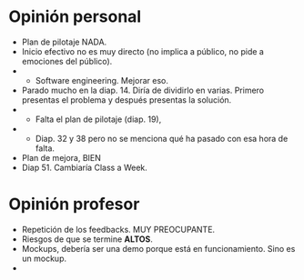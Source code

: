 # Opinión personal
* Plan de pilotaje NADA.
* Inicio efectivo no es muy directo (no implica a público, no pide a emociones del público).
* + Software engineering. Mejorar eso.
* Parado mucho en la diap. 14. Diría de dividirlo en varias. Primero presentas el problema y después presentas la solución.
* + Falta el plan de pilotaje (diap. 19),
* + Diap. 32 y 38 pero no se menciona qué ha pasado con esa hora de falta.
* Plan de mejora, BIEN
* Diap 51. Cambiaría Class a Week.

# Opinión profesor
* Repetición de los feedbacks. MUY PREOCUPANTE.
* Riesgos de que se termine **ALTOS**.
* Mockups, debería ser una demo porque está en funcionamiento. Sino es un mockup.
* 
